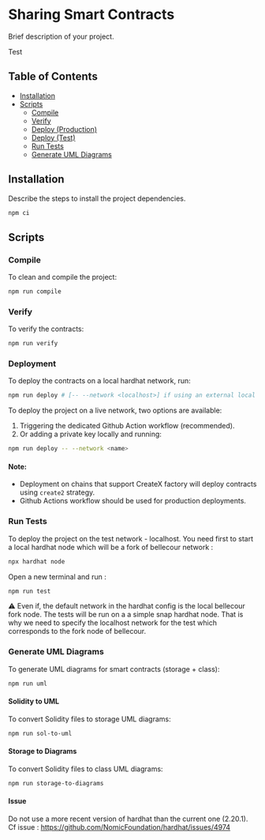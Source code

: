 # Sharing Smart Contracts

Brief description of your project.

Test
## Table of Contents

- [Installation](#installation)
- [Scripts](#scripts)
  - [Compile](#compile)
  - [Verify](#verify)
  - [Deploy (Production)](#deploy-production)
  - [Deploy (Test)](#deploy-test)
  - [Run Tests](#run-tests)
  - [Generate UML Diagrams](#generate-uml-diagrams)

## Installation

Describe the steps to install the project dependencies.

```bash
npm ci
```

## Scripts

### Compile

To clean and compile the project:

```bash
npm run compile
```

### Verify

To verify the contracts:

```bash
npm run verify
```

### Deployment

To deploy the contracts on a local hardhat network, run:

```bash
npm run deploy # [-- --network <localhost>] if using an external local node.
```

To deploy the project on a live network, two options are available:
1. Triggering the dedicated Github Action workflow (recommended).
2. Or adding a private key locally and running:
```bash
npm run deploy -- --network <name>
```

#### Note:
* Deployment on chains that support CreateX factory will deploy contracts
using `create2` strategy.
* Github Actions workflow should be used for production deployments.


### Run Tests

To deploy the project on the test network - localhost.
You need first to start a local hardhat node which will be a fork of bellecour network :

```bash
npx hardhat node
```

Open a new terminal and run :

```bash
npm run test
```

⚠️ Even if, the default network in the hardhat config is the local bellecour fork node. The tests will be run on a a simple snap hardhat node. That is why we need to specify the localhost network for the test which corresponds to the fork node of bellecour.

### Generate UML Diagrams

To generate UML diagrams for smart contracts (storage + class):

```bash
npm run uml
```

#### Solidity to UML

To convert Solidity files to storage UML diagrams:

```bash
npm run sol-to-uml
```

#### Storage to Diagrams

To convert Solidity files to class UML diagrams:

```bash
npm run storage-to-diagrams
```

#### Issue

Do not use a more recent version of hardhat than the current one (2.20.1). Cf issue : <https://github.com/NomicFoundation/hardhat/issues/4974>
